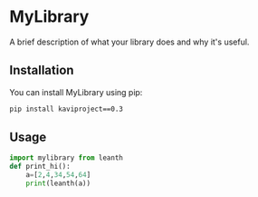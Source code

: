 # MyLibrary

A brief description of what your library does and why it's useful.

## Installation

You can install MyLibrary using pip:

```bash
pip install kaviproject==0.3
```
## Usage
```python
import mylibrary from leanth
def print_hi():
    a=[2,4,34,54,64]
    print(leanth(a))
```

